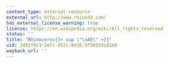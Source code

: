 ```yaml
---
content_type: external-resource
external_url: http://www.rhino3d.com/
has_external_license_warning: true
license: https://en.wikipedia.org/wiki/All_rights_reserved
status: ''
title: "Rhinoceros{{< sup \"\xAE\" >}}"
uid: 3d91f9c3-2efc-452c-8436-9f58553c81e9
wayback_url: ''
---
```

